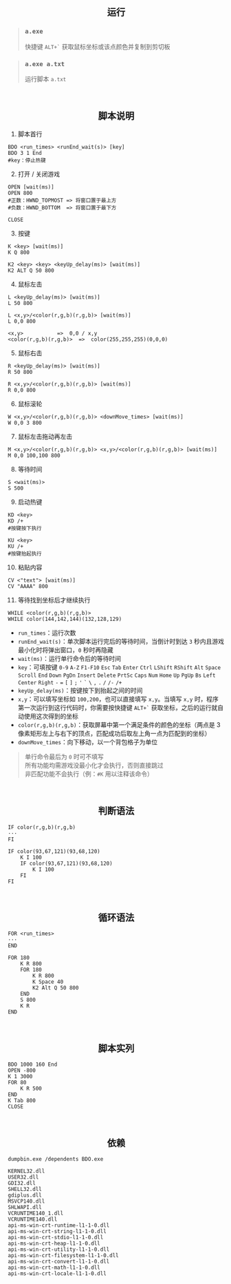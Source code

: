<h2 align="center">运行</h2>

> ### `a.exe`
>
> 快捷键 `` ALT+` `` 获取鼠标坐标或该点颜色并复制到剪切板

> ### `a.exe a.txt`
>
> 运行脚本 `a.txt`

<br>

<h2 align="center">脚本说明</h2>

1. 脚本首行

```
BDO <run_times> <runEnd_wait(s)> [key]
BDO 3 1 End
#key：停止热键
```

2. 打开 / 关闭游戏

```
OPEN [wait(ms)]
OPEN 800
#正数：HWND_TOPMOST => 将窗口置于最上方
#负数：HWND_BOTTOM  => 将窗口置于最下方

CLOSE
```

3. 按键

```
K <key> [wait(ms)]
K Q 800

K2 <key> <key> <keyUp_delay(ms)> [wait(ms)]
K2 ALT Q 50 800
```

4. 鼠标左击

```
L <keyUp_delay(ms)> [wait(ms)]
L 50 800

L <x,y>/<color(r,g,b)(r,g,b)> [wait(ms)]
L 0,0 800
```

```
<x,y>           =>  0,0 / x,y
<color(r,g,b)(r,g,b)>  =>  color(255,255,255)(0,0,0)
```

5. 鼠标右击

```
R <keyUp_delay(ms)> [wait(ms)]
R 50 800

R <x,y>/<color(r,g,b)(r,g,b)> [wait(ms)]
R 0,0 800
```

6. 鼠标滚轮

```
W <x,y>/<color(r,g,b)(r,g,b)> <downMove_times> [wait(ms)]
W 0,0 3 800
```

7. 鼠标左击拖动再左击

```
M <x,y>/<color(r,g,b)(r,g,b)> <x,y>/<color(r,g,b)(r,g,b)> [wait(ms)]
M 0,0 100,100 800
```

8. 等待时间

```
S <wait(ms)>
S 500
```

9. 启动热键

```
KD <key>
KD /+
#按键按下执行

KU <key>
KU /+
#按键抬起执行
```

10. 粘贴内容

```
CV <"text"> [wait(ms)]
CV "AAAA" 800
```

11. 等待找到坐标后才继续执行

```
WHILE <color(r,g,b)(r,g,b)>
WHILE color(144,142,144)(132,128,129)
```

-   `run_times`：运行次数
-   `runEnd_wait(s)`：单次脚本运行完后的等待时间，当倒计时到达 `3` 秒内且游戏最小化时将弹出窗口，`0` 秒时再隐藏
-   `wait(ms)`：运行单行命令后的等待时间
-   `key`：可填按键 `0-9` `A-Z` `F1-F10` `Esc` `Tab` `Enter` `Ctrl` `LShift` `RShift` `Alt` `Space` `Scroll` `End` `Down` `PgDn` `Insert` `Delete` `PrtSc` `Caps` `Num` `Home` `Up` `PgUp` `Bs` `Left` `Center` `Right` `-` `=` `[` `]` `;` `'` `` ` `` `\` `,` `.` `/` `/-` `/+`
-   `keyUp_delay(ms)`：按键按下到抬起之间的时间
-   `x,y`：可以填写坐标如 `100,200`，也可以直接填写 `x,y`。当填写 `x,y` 时，程序第一次运行到这行代码时，你需要按快捷键 `` ALT+` `` 获取坐标，之后的运行就自动使用这次得到的坐标
-   `color(r,g,b)(r,g,b)`：获取屏幕中第一个满足条件的颜色的坐标（两点是 3 像素矩形左上与右下的顶点，匹配成功后取左上角一点为匹配到的坐标）
-   `downMove_times`：向下移动，以一个背包格子为单位

> 单行命令最后为 `0` 时可不填写  
> 所有功能均需游戏没最小化才会执行，否则直接跳过  
> 非匹配功能不会执行（例：`#K` 用以注释该命令）

<br>

<h2 align="center">判断语法</h2>

```
IF color(r,g,b)(r,g,b)
···
FI
```

```
IF color(93,67,121)(93,68,120)
    K I 100
    IF color(93,67,121)(93,68,120)
        K I 100
    FI
FI
```

<br>

<h2 align="center">循环语法</h2>

```
FOR <run_times>
···
END
```

```
FOR 180
    K R 800
    FOR 180
        K R 800
        K Space 40
        K2 Alt Q 50 800
    END
    S 800
    K R
END
```

<br>

<h2 align="center">脚本实列</h2>

```
BDO 1000 160 End
OPEN -800
K 1 3000
FOR 80
    K R 500
END
K Tab 800
CLOSE
```

<br>

<h2 align="center">依赖</h2>

```
dumpbin.exe /dependents BDO.exe

KERNEL32.dll
USER32.dll
GDI32.dll
SHELL32.dll
gdiplus.dll
MSVCP140.dll
SHLWAPI.dll
VCRUNTIME140_1.dll
VCRUNTIME140.dll
api-ms-win-crt-runtime-l1-1-0.dll
api-ms-win-crt-string-l1-1-0.dll
api-ms-win-crt-stdio-l1-1-0.dll
api-ms-win-crt-heap-l1-1-0.dll
api-ms-win-crt-utility-l1-1-0.dll
api-ms-win-crt-filesystem-l1-1-0.dll
api-ms-win-crt-convert-l1-1-0.dll
api-ms-win-crt-math-l1-1-0.dll
api-ms-win-crt-locale-l1-1-0.dll
```
